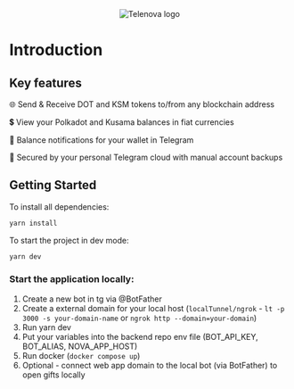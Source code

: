 <div align="center">
  <img src="https://github.com/novasamatech/nova-wallet-web-app/assets/63446892/492b624c-fb27-45f8-9ccd-759f3a172d2c" alt="Telenova logo">
</div>

# Introduction

## Key features
🌐 Send & Receive DOT and KSM tokens to/from any blockchain address

💲 View your Polkadot and Kusama balances in fiat currencies

💌 Balance notifications for your wallet in Telegram

🔐 Secured by your personal Telegram cloud with manual account backups

## Getting Started

To install all dependencies:

```bash
yarn install
```
To start the project in dev mode:

```bash
yarn dev
```

### Start the application locally:
1) Create a new bot in tg via @BotFather
2) Create a external domain for your local host (`localTunnel/ngrok` - `lt -p 3000 -s your-domain-name` or `ngrok http --domain=your-domain`)
3) Run yarn dev
5) Put your variables into the backend repo env file (BOT_API_KEY, BOT_ALIAS, NOVA_APP_HOST)
6) Run docker (`docker compose up`)
7) Optional - connect web app domain to the local bot (via BotFather) to open gifts locally 

